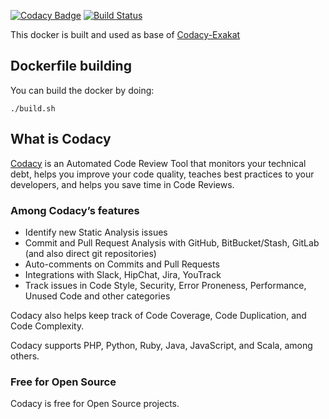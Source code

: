 [![Codacy Badge](https://api.codacy.com/project/badge/Grade/7ef4e8709d5b4c1b8200e23bc5d7f452)](https://www.codacy.com/project/Codacy/alpine-gremlin/dashboard?utm_source=github.com&amp;utm_medium=referral&amp;utm_content=codacy/alpine-gremlin&amp;utm_campaign=Badge_Grade_Dashboard)
[![Build Status](https://circleci.com/gh/codacy/alpine-gremlin.svg?style=shield&circle-token=:circle-token)](https://circleci.com/gh/codacy/alpine-gremlin)

This docker is built and used as base of [Codacy-Exakat](https://github.com/codacy/codacy-exakat)

## Dockerfile building

You can build the docker by doing:

    ./build.sh

## What is Codacy

[Codacy](https://www.codacy.com/) is an Automated Code Review Tool that monitors your technical debt, helps you improve your code quality, teaches best practices to your developers, and helps you save time in Code Reviews.

### Among Codacy’s features

- Identify new Static Analysis issues
- Commit and Pull Request Analysis with GitHub, BitBucket/Stash, GitLab (and also direct git repositories)
- Auto-comments on Commits and Pull Requests
- Integrations with Slack, HipChat, Jira, YouTrack
- Track issues in Code Style, Security, Error Proneness, Performance, Unused Code and other categories

Codacy also helps keep track of Code Coverage, Code Duplication, and Code Complexity.

Codacy supports PHP, Python, Ruby, Java, JavaScript, and Scala, among others.

### Free for Open Source

Codacy is free for Open Source projects.
